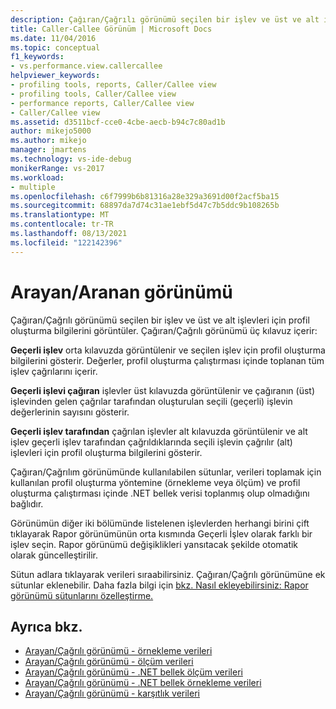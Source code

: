 ```yaml
---
description: Çağıran/Çağrılı görünümü seçilen bir işlev ve üst ve alt işlevleri için profil oluşturma bilgilerini görüntüler.
title: Caller-Callee Görünüm | Microsoft Docs
ms.date: 11/04/2016
ms.topic: conceptual
f1_keywords:
- vs.performance.view.callercallee
helpviewer_keywords:
- profiling tools, reports, Caller/Callee view
- profiling tools, Caller/Callee view
- performance reports, Caller/Callee view
- Caller/Callee view
ms.assetid: d3511bcf-cce0-4cbe-aecb-b94c7c80ad1b
author: mikejo5000
ms.author: mikejo
manager: jmartens
ms.technology: vs-ide-debug
monikerRange: vs-2017
ms.workload:
- multiple
ms.openlocfilehash: c6f7999b6b81316a28e329a3691d00f2acf5ba15
ms.sourcegitcommit: 68897da7d74c31ae1ebf5d47c7b5ddc9b108265b
ms.translationtype: MT
ms.contentlocale: tr-TR
ms.lasthandoff: 08/13/2021
ms.locfileid: "122142396"
---
```

# <a name="callercallee-view"></a>Arayan/Aranan görünümü
Çağıran/Çağrılı görünümü seçilen bir işlev ve üst ve alt işlevleri için profil oluşturma bilgilerini görüntüler. Çağıran/Çağrılı görünümü üç kılavuz içerir:

 **Geçerli işlev** orta kılavuzda görüntülenir ve seçilen işlev için profil oluşturma bilgilerini gösterir. Değerler, profil oluşturma çalıştırması içinde toplanan tüm işlev çağrılarını içerir.

 **Geçerli işlevi çağıran** işlevler üst kılavuzda görüntülenir ve çağıranın (üst) işlevinden gelen çağrılar tarafından oluşturulan seçili (geçerli) işlevin değerlerinin sayısını gösterir.

 **Geçerli işlev tarafından** çağrılan işlevler alt kılavuzda görüntülenir ve alt işlev geçerli işlev tarafından çağrıldıklarında seçili işlevin çağrılır (alt) işlevleri için profil oluşturma bilgilerini gösterir.

 Çağıran/Çağrılım görünümünde kullanılabilen sütunlar, verileri toplamak için kullanılan profil oluşturma yöntemine (örnekleme veya ölçüm) ve profil oluşturma çalıştırması içinde .NET bellek verisi toplanmış olup olmadığını bağlıdır.

 Görünümün diğer iki bölümünde listelenen işlevlerden herhangi birini çift tıklayarak Rapor görünümünün orta kısmında Geçerli İşlev olarak farklı bir işlev seçin. Rapor görünümü değişiklikleri yansıtacak şekilde otomatik olarak güncelleştirilir.

 Sütun adlara tıklayarak verileri sıraabilirsiniz. Çağıran/Çağrılı görünümüne ek sütunlar eklenebilir. Daha fazla bilgi için [bkz. Nasıl ekleyebilirsiniz: Rapor görünümü sütunlarını özelleştirme.](../profiling/how-to-customize-report-view-columns.md)

## <a name="see-also"></a>Ayrıca bkz.
- [Arayan/Çağrılı görünümü - örnekleme verileri](../profiling/caller-callee-view-sampling-data.md)
- [Arayan/Çağrılı görünümü - ölçüm verileri](../profiling/caller-callee-view-instrumentation-data.md)
- [Arayan/Çağrılı görünümü - .NET bellek ölçüm verileri](../profiling/caller-callee-view-net-memory-instrumentation-data.md)
- [Arayan/Çağrılı görünümü - .NET bellek örnekleme verileri](../profiling/caller-callee-view-dotnet-memory-sampling-data.md)
- [Arayan/Çağrılı görünümü - karşıtlık verileri](../profiling/caller-callee-view-contention-data.md)
